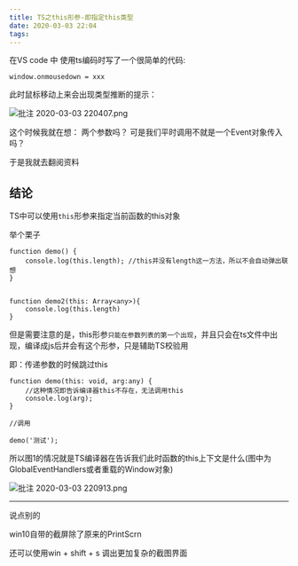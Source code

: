 ```yaml
---
title: TS之this形参-即指定this类型
date: 2020-03-03 22:04
tags:
---
```


在VS code 中 使用ts编码时写了一个很简单的代码:

```
window.onmousedown = xxx
```

此时鼠标移动上来会出现类型推断的提示：

![批注 2020-03-03 220407.png](2386771621.png)

这个时候我就在想： 两个参数吗？ 可是我们平时调用不就是一个Event对象传入吗？

于是我就去翻阅资料

## 结论

TS中可以使用`this`形参来指定当前函数的this对象

举个栗子

```
function demo() {
    console.log(this.length); //this并没有length这一方法，所以不会自动弹出联想
}


function demo2(this: Array<any>){
    console.log(this.length)
}
```

但是需要注意的是，this形参`只能在参数列表的第一个出现`，并且只会在ts文件中出现，编译成js后并会有这个形参，只是辅助TS校验用

即：传递参数的时候跳过this

```
function demo(this: void, arg:any) {
    //这种情况即告诉编译器this不存在，无法调用this
    console.log(arg);
}

//调用

demo('测试');
```

所以图1的情况就是TS编译器在告诉我们此时函数的this上下文是什么(图中为GlobalEventHandlers或者重载的Window对象)

![批注 2020-03-03 220913.png](902455803.png)

---

说点别的

win10自带的截屏除了原来的PrintScrn

还可以使用win + shift + s  调出更加复杂的截图界面
